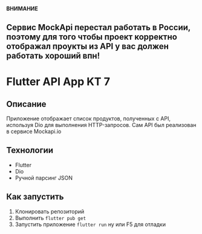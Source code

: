 #### ВНИМАНИЕ 
## Сервис MockApi перестал работать в России, поэтому для того чтобы проект корректно отображал проукты из API у вас должен работать хороший впн!
# Flutter API App KT 7

## Описание
Приложение отображает список продуктов, полученных с API, используя Dio для выполнения HTTP-запросов. Сам API был реализован в сервисе Mockapi.io

## Технологии
- Flutter
- Dio
- Ручной парсинг JSON

## Как запустить
1. Клонировать репозиторий
2. Выполнить `flutter pub get`
3. Запустить приложение `flutter run` ну или F5 для отладки


